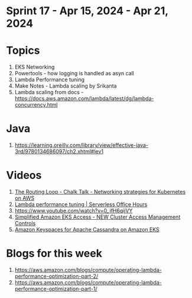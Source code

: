 <h1>Sprint 17 - Apr 15, 2024 - Apr 21, 2024</h1>

# Topics

1. EKS Networking
2. Powertools - how logging is handled as asyn call
3. Lambda Performance tuning
4. Make Notes - Lambda scaling by Srikanta
5. Lambda scaling from docs - https://docs.aws.amazon.com/lambda/latest/dg/lambda-concurrency.html

# Java

1. https://learning.oreilly.com/library/view/effective-java-3rd/9780134686097/ch2.xhtml#lev1

# Videos

1. [The Routing Loop - Chalk Talk - Networking strategies for Kubernetes on AWS](https://www.twitch.tv/videos/2057125802?collection=HBANRY7lIxagXQ)
1. [Lambda performance tuning | Serverless Office Hours](https://www.twitch.tv/videos/2068582604)
1. https://www.youtube.com/watch?v=0_jfH6qijVY
1. [Simplified Amazon EKS Access - NEW Cluster Access Management Controls](https://www.twitch.tv/videos/2070607973)
1. [Amazon Keyspaces for Apache Cassandra on Amazon EKS](https://www.twitch.tv/videos/2090704504)

# Blogs for this week

1. https://aws.amazon.com/blogs/compute/operating-lambda-performance-optimization-part-2/
1. https://aws.amazon.com/blogs/compute/operating-lambda-performance-optimization-part-1/
